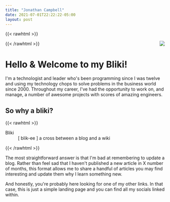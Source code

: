 ```yaml
---
title: "Jonathan Campbell"
date: 2021-07-01T22:22:22-05:00
layout: post
---
```


{{< rawhtml >}}

<img src="/images/headshot.jpg" class="headshot d-none d-lg-inline" style="float: right;">

{{< /rawhtml >}}

# Hello & Welcome to my Bliki!

I'm a technologist and leader who's been programming since I was twelve and
using my technology chops to solve problems in the business world since 2000.
Throughout my career, I've had the opportunity to work on, and manage, a number
of awesome projects with scores of amazing engineers.

## So why a bliki?

{{< rawhtml >}}

<dl>
    <dt>Bliki</dt>
    <dd>[ blik-ee ] a cross between a blog and a wiki</dd>
</dl>

{{< /rawhtml >}}

The most straightforward answer is that I'm bad at remembering to update a blog.
Rather than feel sad that I haven't published a new article in X number of
months, this format allows me to share a handful of articles you may find
interesting and update them why I learn something new.

And honestly, you're probably here looking for one of my other links. In that
case, this is just a simple landing page and you can find all my socials linked
within.
